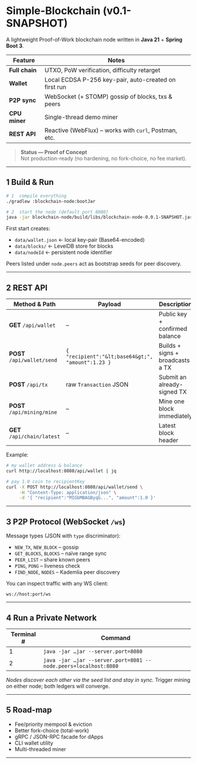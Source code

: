 # Simple-Blockchain (v0.1-SNAPSHOT)

A lightweight Proof-of-Work blockchain node written in **Java 21** + **Spring Boot 3**.

| Feature | Notes |
|---------|-------|
| **Full chain** | UTXO, PoW verification, difficulty retarget |
| **Wallet** | Local ECDSA P-256 key-pair, auto-created on first run |
| **P2P sync** | WebSocket (+ STOMP) gossip of blocks, txs & peers |
| **CPU miner** | Single-thread demo miner |
| **REST API** | Reactive (WebFlux) – works with `curl`, Postman, etc. |

> **Status — Proof of Concept**  
> Not production-ready (no hardening, no fork-choice, no fee market).

---

## 1  Build & Run

```bash
# 1  compile everything
./gradlew :blockchain-node:bootJar

# 2  start the node (default port 8080)
java -jar blockchain-node/build/libs/blockchain-node-0.0.1-SNAPSHOT.jar
```

First start creates:

* `data/wallet.json`    ← local key-pair (Base64-encoded)
* `data/blocks/`        ← LevelDB store for blocks
* `data/nodeId`         ← persistent node identifier

Peers listed under `node.peers` act as bootstrap seeds for peer discovery.

---

## 2  REST API

| Method & Path | Payload | Description |
|---------------|---------|-------------|
| **GET** `/api/wallet` | – | Public key + confirmed balance |
| **POST** `/api/wallet/send` | `{ "recipient":"&lt;base64&gt;", "amount":1.23 }` | Builds + signs + broadcasts a TX |
| **POST** `/api/tx` | raw `Transaction` JSON | Submit an already-signed TX |
| **POST** `/api/mining/mine` | – | Mine one block immediately |
| **GET** `/api/chain/latest` | – | Latest block header |

Example:

```bash
# my wallet address & balance
curl http://localhost:8080/api/wallet | jq

# pay 1.0 coin to recipientKey
curl -X POST http://localhost:8080/api/wallet/send \
     -H "Content-Type: application/json" \
     -d '{ "recipient":"MIGbMBAGByqG...", "amount":1.0 }'
```

---

## 3  P2P Protocol (WebSocket `/ws`)

Message types (JSON with `type` discriminator):

* `NEW_TX`, `NEW_BLOCK`        – gossip
* `GET_BLOCKS`, `BLOCKS`       – naïve range sync
* `PEER_LIST`                  – share known peers
* `PING`, `PONG`               – liveness check
* `FIND_NODE`, `NODES`         – Kademlia peer discovery

You can inspect traffic with any WS client:

```
ws://host:port/ws
```

---

## 4  Run a Private Network

| Terminal # | Command |
|------------|---------|
| 1 | `java -jar …jar --server.port=8080` |
| 2 | `java -jar …jar --server.port=8081 --node.peers=localhost:8080` |

*Nodes discover each other via the seed list and stay in sync.*
Trigger mining on either node; both ledgers will converge.

---

## 5  Road-map

* Fee/priority mempool & eviction  
* Better fork-choice (total-work)  
* gRPC / JSON-RPC facade for dApps  
* CLI wallet utility  
* Multi-threaded miner

---
